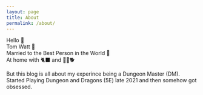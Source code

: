 ```yaml
---
layout: page
title: About
permalink: /about/
---
```


Hello 👋  
Tom Watt 🏴󠁧󠁢󠁳󠁣󠁴󠁿  
Married to the Best Person in the World 💍  
At home with 🐈‍⬛ and 🐕‍🦺🐕  
  
But this blog is all about my experince being a Dungeon Master (DM).  
Started Playing Dungeon and Dragons (5E) late 2021 and then somehow got obsessed.  
